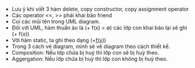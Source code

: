 - Lưu ý khi viết 3 hàm delete, copy constructor, copy assignment operator
- Các operator <<, >> phải khai báo friend
- Coi các mũi tên trong UML diagram.
- Đối với UML, hàm thuần ảo là (+ f(x) = ∅) các lớp con khai báo lại sẽ ghi (+ f(x))
- Với hàm static, ta ghi theo dạng (+<u>f(x)</u>)
- Trong 3 cách vẽ diagram, mình sẽ vẽ diagram theo cách thiết kế.
- Composition: Nếu lớp chứa bị huỷ thì lớp con sẽ bị huỷ theo.
- Aggergation: Nếu lớp chứa bị huỷ thì lớp con không bị huỷ theo.